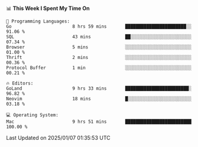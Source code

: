 <!--START_SECTION:waka-->
📊 **This Week I Spent My Time On** 

```text
💬 Programming Languages: 
Go                       8 hrs 59 mins       ███████████████████████░░   91.06 % 
SQL                      43 mins             ██░░░░░░░░░░░░░░░░░░░░░░░   07.34 % 
Browser                  5 mins              ░░░░░░░░░░░░░░░░░░░░░░░░░   01.00 % 
Thrift                   2 mins              ░░░░░░░░░░░░░░░░░░░░░░░░░   00.36 % 
Protocol Buffer          1 min               ░░░░░░░░░░░░░░░░░░░░░░░░░   00.21 % 

🔥 Editors: 
GoLand                   9 hrs 33 mins       ████████████████████████░   96.82 % 
Neovim                   18 mins             █░░░░░░░░░░░░░░░░░░░░░░░░   03.18 % 

💻 Operating System: 
Mac                      9 hrs 51 mins       █████████████████████████   100.00 % 
```


 Last Updated on 2025/01/07 01:35:53 UTC
<!--END_SECTION:waka-->
